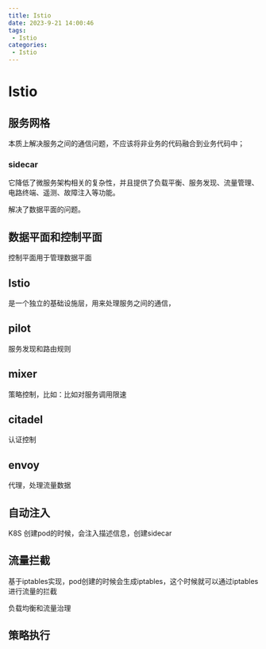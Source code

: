 ```yaml
---
title: Istio
date: 2023-9-21 14:00:46
tags: 
 - Istio
categories: 
 - Istio
---
```


# Istio

## 服务网格

本质上解决服务之间的通信问题，不应该将非业务的代码融合到业务代码中；



### sidecar

它降低了微服务架构相关的复杂性，并且提供了负载平衡、服务发现、流量管理、电路终端、遥测、故障注入等功能。

解决了数据平面的问题。

## 数据平面和控制平面

控制平面用于管理数据平面





## Istio

是一个独立的基础设施层，用来处理服务之间的通信，

## pilot

服务发现和路由规则

## mixer

策略控制，比如：比如对服务调用限速

## citadel

认证控制

## envoy

代理，处理流量数据



## 自动注入

K8S 创建pod的时候，会注入描述信息，创建sidecar

## 流量拦截

基于iptables实现，pod创建的时候会生成iptables，这个时候就可以通过iptables进行流量的拦截

负载均衡和流量治理

## 策略执行

## 
